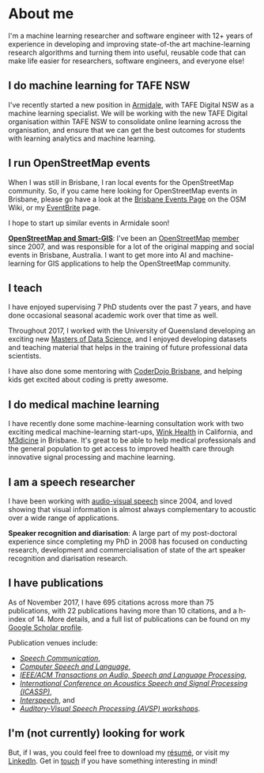 # About me

I'm a machine learning researcher and software engineer with 12+ years
of experience in developing and improving state-of-the art
machine-learning research algorithms and turning them into useful,
reusable code that can make life easier for researchers, software
engineers, and everyone else!

## I do machine learning for TAFE NSW 

I've recently started a new position in [Armidale][armidale], with TAFE Digital NSW as a machine learning specialist.
We will be working with the new TAFE Digital organisation within TAFE NSW to consolidate online learning across the organisation,
and ensure that we can get the best outcomes for students with learning analytics and machine learning.

[armidale]:https://en.wikipedia.org/wiki/Armidale,_New_South_Wales

## I run OpenStreetMap events

When I was still in Brisbane, I ran local events for the OpenStreetMap community.
So, if you came here looking for OpenStreetMap events in Brisbane, please
go have a look at the [Brisbane Events Page][bneevents] on the OSM Wiki, or my
[EventBrite][ev] page. 

I hope to start up similar events in Armidale soon!

[bneevents]:https://wiki.openstreetmap.org/wiki/Brisbane/Events
[ev]:https://www.eventbrite.com/o/david-dean-15095586564

[**OpenStreetMap and Smart-GIS**][osmandsmartgis]: I've been an
[OpenStreetMap][osm] [member][osmprofile] since 2007, and was
responsible for a lot of the original mapping and social events in
Brisbane, Australia. I want to get more into AI and machine-learning
for GIS applications to help the OpenStreetMap community.

[osmandsmartgis]: /osmandsmartgis
[osm]: http://openstreetmap.org
[osmprofile]: https://www.openstreetmap.org/user/David%20Dean

## I teach

I have enjoyed supervising 7 PhD students over the past
7 years, and have done occasional seasonal academic work over
that time as well.

Throughout 2017, I worked with the University of Queensland developing an
exciting new [Masters of Data Science][MDataSc], and I enjoyed
developing datasets and teaching material that helps in the training
of future professional data scientists.

I have also done some mentoring with [CoderDojo Brisbane][coderdojo],
and helping kids get excited about coding is pretty awesome.

[MDataSc]: https://www.uq.edu.au/study/program.html?acad_prog=5660
[coderdojo]: https://coderdojobrisbane.com.au/

## I do medical machine learning

I have recently done some machine-learning 
consultation work with two exciting medical machine-learning start-ups, 
[Wink Health][wink] in California, and [M3dicine][stethee] in Brisbane. 
It's great to be able to help medical professionals and the general population
to get access to improved health care through innovative signal processing
and machine learning.

[wink]: http://winkhealth.com
[stethee]: https://au.linkedin.com/company/stethee

## I am a speech researcher

I have been working with [audio-visual speech][avspeech] since 2004,
and loved showing that visual information is almost always
complementary to acoustic over a wide range of applications.

[avspeech]: /avspeech

**Speaker recognition and diarisation**: A large part of my
post-doctoral experience since completing my PhD in 2008 has focused
on conducting research, development and commercialisation of state of
the art speaker recognition and diarisation research.

## I have publications

As of November 2017, I have 695 citations across more than 75 publications,
with 22 publications having more than 10 citations, and a h-index
of 14. More details, and a full list of publications can be found on
my [Google Scholar profile][scholar].

[scholar]: https://scholar.google.com.au/citations?user=RG75LQYAAAAJ

Publication venues include:

* *[Speech Communication](https://www.journals.elsevier.com/speech-communication)*,
* *[Computer Speech and Language](https://www.journals.elsevier.com/computer-speech-and-language)*,
* *[IEEE/ACM Transactions on Audio, Speech and Language Processing](http://ieeexplore.ieee.org/xpl/RecentIssue.jsp?punumber=6570655)*,
* *[International Conference on Acoustics Speech and Signal Processing (ICASSP)](https://en.wikipedia.org/wiki/International_Conference_on_Acoustics,_Speech,_and_Signal_Processing)*,
* *[Interspeech](http://www.isca-speech.org/iscaweb/index.php/conferences/interspeech)*, and
* *[Auditory-Visual Speech Processing (AVSP) workshops](http://speech.kfs.oeaw.ac.at/faavsp2015/)*. 

## I'm (not currently) looking for work

But, if I was, you could feel free to download my [résumé][resume], or visit my
[LinkedIn][linkedin]. Get in [touch][email] if you have something
interesting in mind!

[resume]: /assets/David%20Dean%20Resume%202017.pdf
[linkedin]: http://linkedin.com/in/davidbdean
[email]: mailto:ddean@ieee.org

